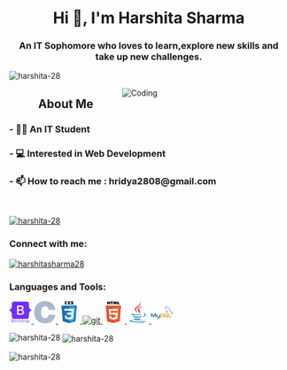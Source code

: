 <h1 align="center">Hi 👋, I'm Harshita Sharma </h1>
<h3 align="center">An IT Sophomore who loves to learn,explore new skills and take up new challenges.</h3>

<p align="left"> <img src="https://komarev.com/ghpvc/?username=harshita-28&label=Profile%20views&color=0e75b6&style=flat" alt="harshita-28" /> </p>
<img align="right" alt="Coding" width="300" src="https://cdn.dribbble.com/users/2851002/screenshots/7736965/media/e08e0676dd54ae8715c2d72bbdd51eb2.gif">
 <h2 align="center">About Me</h2>
<h3>- 👩‍🎓 An IT Student </h3>
<h3>- 💻 Interested in Web Development</h3>
<h3>- 📫 How to reach me : hridya2808@gmail.com </h3>
<br>
<p align="left"> <a href="https://github.com/ryo-ma/github-profile-trophy"><img src="https://github-profile-trophy.vercel.app/?username=harshita-28" alt="harshita-28" /></a> </p>


<h3 align="left">Connect with me:</h3>
<p align="left">
<a href="https://linkedin.com/in/harshitasharma28" target="blank"><img align="center" src="https://cdn.jsdelivr.net/npm/simple-icons@3.0.1/icons/linkedin.svg" alt="harshitasharma28" height="30" width="40" /></a>
</p>

<h3 align="left">Languages and Tools:</h3>
<p align="left"> <a href="https://getbootstrap.com" target="_blank"> <img src="https://raw.githubusercontent.com/devicons/devicon/master/icons/bootstrap/bootstrap-plain-wordmark.svg" alt="bootstrap" width="40" height="40"/> </a> <a href="https://www.cprogramming.com/" target="_blank"> <img src="https://raw.githubusercontent.com/devicons/devicon/master/icons/c/c-original.svg" alt="c" width="40" height="40"/> </a> <a href="https://www.w3schools.com/css/" target="_blank"> <img src="https://raw.githubusercontent.com/devicons/devicon/master/icons/css3/css3-original-wordmark.svg" alt="css3" width="40" height="40"/> </a> <a href="https://git-scm.com/" target="_blank"> <img src="https://www.vectorlogo.zone/logos/git-scm/git-scm-icon.svg" alt="git" width="40" height="40"/> </a> <a href="https://www.w3.org/html/" target="_blank"> <img src="https://raw.githubusercontent.com/devicons/devicon/master/icons/html5/html5-original-wordmark.svg" alt="html5" width="40" height="40"/> </a> <a href="https://www.java.com" target="_blank"> <img src="https://raw.githubusercontent.com/devicons/devicon/master/icons/java/java-original.svg" alt="java" width="40" height="40"/> </a> <a href="https://www.mysql.com/" target="_blank"> <img src="https://raw.githubusercontent.com/devicons/devicon/master/icons/mysql/mysql-original-wordmark.svg" alt="mysql" width="40" height="40"/> </a> </p>

<p><img align="left" src="https://github-readme-stats.vercel.app/api/top-langs?username=harshita-28&show_icons=true&locale=en&layout=compact" alt="harshita-28" /></p>

<p>&nbsp;<img align="center" src="https://github-readme-stats.vercel.app/api?username=harshita-28&show_icons=true&locale=en" alt="harshita-28" /></p>

<p><img align="center" src="https://github-readme-streak-stats.herokuapp.com/?user=harshita-28&" alt="harshita-28" /></p>

